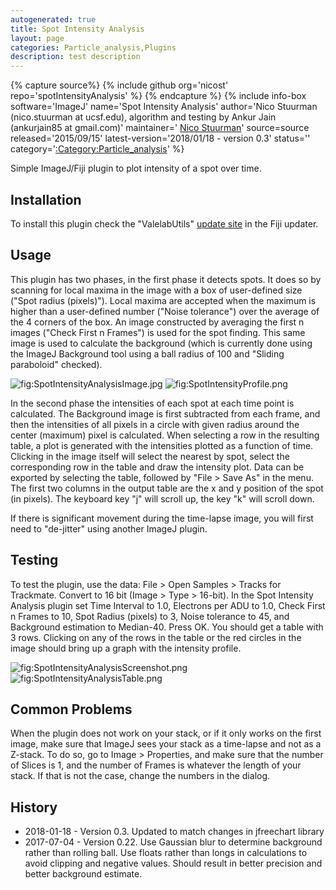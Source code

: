 ```yaml
---
autogenerated: true
title: Spot Intensity Analysis
layout: page
categories: Particle_analysis,Plugins
description: test description
---
```



{% capture source%}
{% include github org='nicost' repo='spotIntensityAnalysis' %}
{% endcapture %}
{% include info-box software='ImageJ' name='Spot Intensity Analysis' author='Nico Stuurman (nico.stuurman at ucsf.edu), algorithm and testing by Ankur Jain (ankurjain85 at gmail.com)' maintainer=' [Nico Stuurman](http://valelab.ucsf.edu/external/people/p-stuurman.htm)' source=source released='2015/09/15' latest-version='2018/01/18 - version 0.3' status='' category='[:Category:Particle\_analysis](Category_Particle_analysis)' %}

Simple ImageJ/Fiji plugin to plot intensity of a spot over time.

Installation
------------

To install this plugin check the "ValelabUtils" [update site](/update-sites/following) in the Fiji updater.

Usage
-----

This plugin has two phases, in the first phase it detects spots. It does so by scanning for local maxima in the image with a box of user-defined size ("Spot radius (pixels)"). Local maxima are accepted when the maximum is higher than a user-defined number ("Noise tolerance") over the average of the 4 corners of the box. An image constructed by averaging the first n images ("Check First n Frames") is used for the spot finding. This same image is used to calculate the background (which is currently done using the ImageJ Background tool using a ball radius of 100 and "Sliding paraboloid" checked).

![](/media/SpotIntensityAnalysisImage.jpg "fig:SpotIntensityAnalysisImage.jpg") ![](/media/SpotIntensityProfile.png "fig:SpotIntensityProfile.png")

In the second phase the intensities of each spot at each time point is calculated. The Background image is first subtracted from each frame, and then the intensities of all pixels in a circle with given radius around the center (maximum) pixel is calculated. When selecting a row in the resulting table, a plot is generated with the intensities plotted as a function of time. Clicking in the image itself will select the nearest by spot, select the corresponding row in the table and draw the intensity plot. Data can be exported by selecting the table, followed by "File &gt; Save As" in the menu. The first two columns in the output table are the x and y position of the spot (in pixels). The keyboard key "j" will scroll up, the key "k" will scroll down.

If there is significant movement during the time-lapse image, you will first need to "de-jitter" using another ImageJ plugin.

Testing
-------

To test the plugin, use the data: File &gt; Open Samples &gt; Tracks for Trackmate. Convert to 16 bit (Image &gt; Type &gt; 16-bit). In the Spot Intensity Analysis plugin set Time Interval to 1.0, Electrons per ADU to 1.0, Check First n Frames to 10, Spot Radius (pixels) to 3, Noise tolerance to 45, and Background estimation to Median-40. Press OK. You should get a table with 3 rows. Clicking on any of the rows in the table or the red circles in the image should bring up a graph with the intensity profile.

![](/media/SpotIntensityAnalysisScreenshot.png "fig:SpotIntensityAnalysisScreenshot.png") ![](/media/SpotIntensityAnalysisTable.png "fig:SpotIntensityAnalysisTable.png")

Common Problems
---------------

When the plugin does not work on your stack, or if it only works on the first image, make sure that ImageJ sees your stack as a time-lapse and not as a Z-stack. To do so, go to Image &gt; Properties, and make sure that the number of Slices is 1, and the number of Frames is whatever the length of your stack. If that is not the case, change the numbers in the dialog.

History
-------

-   2018-01-18 - Version 0.3. Updated to match changes in jfreechart library  
-   2017-07-04 - Version 0.22. Use Gaussian blur to determine background rather than rolling ball. Use floats rather than longs in calculations to avoid clipping and negative values. Should result in better precision and better background estimate.  

 
